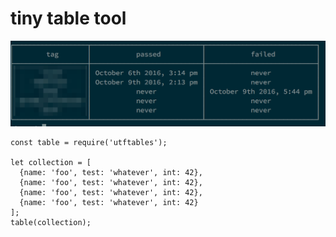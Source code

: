# tiny table tool
![table](https://github.com/jabyrd3/utftables/raw/master/demo.png)
```
const table = require('utftables');

let collection = [
  {name: 'foo', test: 'whatever', int: 42},
  {name: 'foo', test: 'whatever', int: 42},
  {name: 'foo', test: 'whatever', int: 42},
  {name: 'foo', test: 'whatever', int: 42}
];
table(collection);
```

